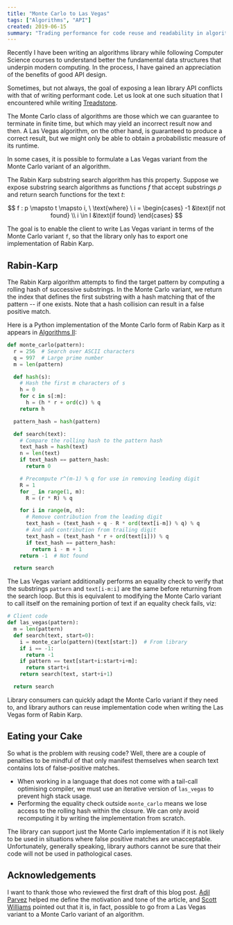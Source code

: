 ```yaml
---
title: "Monte Carlo to Las Vegas"
tags: ["Algorithms", "API"]
created: 2019-06-15
summary: "Trading performance for code reuse and readability in algorithm API design"
---
```


Recently I have been writing an algorithms library while following Computer Science courses to understand better the fundamental data structures that underpin modern computing. In the process, I have gained an appreciation of the benefits of good API design.

Sometimes, but not always, the goal of exposing a lean library API conflicts with that of writing performant code. Let us look at one such situation that I encountered while writing [Treadstone](https://github.com/bfdes/Treadstone).

The Monte Carlo class of algorithms are those which we can guarantee to terminate in finite time, but which may yield an incorrect result now and then. A Las Vegas algorithm, on the other hand, is guaranteed to produce a correct result, but we might only be able to obtain a probabilistic measure of its runtime.

In some cases, it is possible to formulate a Las Vegas variant from the Monte Carlo variant of an algorithm.

The Rabin Karp substring search algorithm has this property. Suppose we expose substring search algorithms as functions $f$ that accept substrings $p$ and return search functions for the text $t$:

$$
f : p \mapsto t \mapsto i,
\ \text{where} \ i =
\begin{cases}
  -1 &\text{if not found} \\
   i \in I &\text{if found}
\end{cases}
$$

The goal is to enable the client to write Las Vegas variant in terms of the Monte Carlo variant `f`, so that the library only has to export one implementation of Rabin Karp.

## Rabin-Karp

The Rabin Karp algorithm attempts to find the target pattern by computing a rolling hash of successive substrings. In the Monte Carlo variant, we return the index that defines the first substring with a hash matching that of the pattern -- if one exists. Note that a hash collision can result in a false positive match.

Here is a Python implementation of the Monte Carlo form of Rabin Karp as it appears in [Algorithms II](https://www.pearson.com/us/higher-education/program/Sedgewick-Algorithms-4th-Edition/PGM100869.html):

```python
def monte_carlo(pattern):
  r = 256  # Search over ASCII characters
  q = 997  # Large prime number
  m = len(pattern)

  def hash(s):
    # Hash the first m characters of s
    h = 0
    for c in s[:m]:
      h = (h * r + ord(c)) % q
    return h

  pattern_hash = hash(pattern)

  def search(text):
    # Compare the rolling hash to the pattern hash
    text_hash = hash(text)
    n = len(text)
    if text_hash == pattern_hash:
      return 0

    # Precompute r^(m-1) % q for use in removing leading digit
    R = 1
    for _ in range(1, m):
      R = (r * R) % q

    for i in range(m, n):
      # Remove contribution from the leading digit
      text_hash = (text_hash + q - R * ord(text[i-m]) % q) % q
      # And add contribution from trailing digit
      text_hash = (text_hash * r + ord(text[i])) % q
      if text_hash == pattern_hash:
        return i - m + 1
    return -1  # Not found

  return search
```

The Las Vegas variant additionally performs an equality check to verify that the substrings `pattern` and `text[i-m:i]` are the same before returning from the search loop. But this is equivalent to modifying the Monte Carlo variant to call itself on the remaining portion of text if an equality check fails, viz:

```python
# Client code
def las_vegas(pattern):
  m = len(pattern)
  def search(text, start=0):
    i = monte_carlo(pattern)(text[start:])  # From library
    if i == -1:
      return -1
    if pattern == text[start+i:start+i+m]:
      return start+i
    return search(text, start+i+1)

  return search
```

Library consumers can quickly adapt the Monte Carlo variant if they need to, and library authors can reuse implementation code when writing the Las Vegas form of Rabin Karp.

## Eating your Cake

So what is the problem with reusing code? Well, there are a couple of penalties to be mindful of that only manifest themselves when search text contains lots of false-positive matches.

- When working in a language that does not come with a tail-call optimising compiler, we must use an iterative version of `las_vegas` to prevent high stack usage.
- Performing the equality check outside `monte_carlo` means we lose access to the rolling hash within the closure. We can only avoid recomputing it by writing the implementation from scratch.

The library can support just the Monte Carlo implementation if it is not likely to be used in situations where false positive matches are unacceptable. Unfortunately, generally speaking, library authors cannot be sure that their code will not be used in pathological cases.

## Acknowledgements

I want to thank those who reviewed the first draft of this blog post. [Adil Parvez](https://adilparvez.com) helped me define the motivation and tone of the article, and [Scott Williams](https://scottw.co.uk) pointed out that it is, in fact, possible to go from a Las Vegas variant to a Monte Carlo variant of an algorithm.

